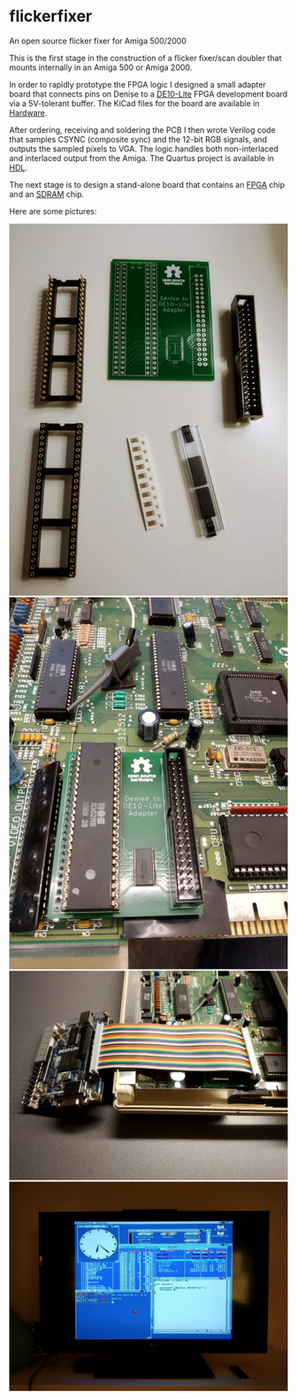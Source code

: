 # flickerfixer
An open source flicker fixer for Amiga 500/2000

This is the first stage in the construction of a flicker fixer/scan doubler that mounts internally in an Amiga 500 or Amiga 2000.

In order to rapidly prototype the FPGA logic I designed a small adapter board that connects pins on Denise to a [DE10-Lite](http://de10-lite.terasic.com/) FPGA development board via a 5V-tolerant buffer. The KiCad files for the board are available in [Hardware](Hardware).

After ordering, receiving and soldering the PCB I then wrote Verilog code that samples CSYNC (composite sync) and the 12-bit RGB signals, and outputs the sampled pixels to VGA. The logic handles both non-interlaced and interlaced output from the Amiga. The Quartus project is available in [HDL](HDL).

The next stage is to design a stand-alone board that contains an [FPGA](https://www.mouser.se/ProductDetail/Intel-Altera/10M02SCE144C8G?qs=G%2FX6g08h60tD7HZOc4xZbg%3D%3D) chip and an [SDRAM](https://www.mouser.se/ProductDetail/ISSI/IS42S16400J-6TL?qs=sGAEpiMZZMti5BT4iPSEnRbV70NKySN8V%252BBluA5se8I%3D) chip.

Here are some pictures:

![Components](Images/components.jpg)
![Assembled with Denise](Images/assembled_with_denise.jpg)
![Cable to DE10-Lite](Images/cable_to_de10-lite.jpg)
![Workbench in 640x512 (interlaced) that is output to VGA at 1280x1024](Images/workbench_640x512_to_1280x1024.jpg)
